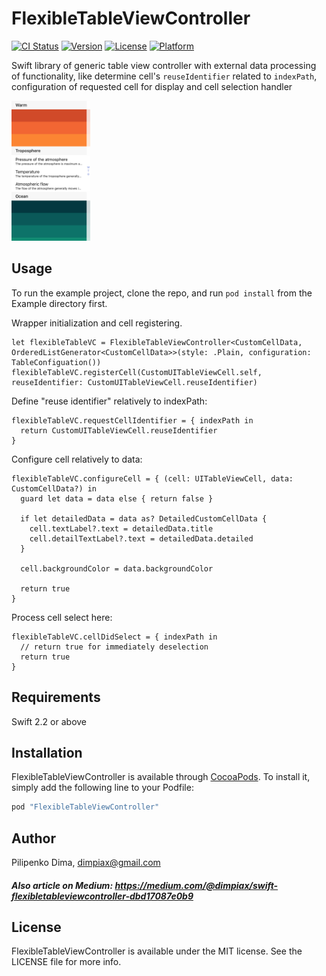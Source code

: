 # FlexibleTableViewController

[![CI Status](http://img.shields.io/travis/dimpiax/FlexibleTableViewController.svg?style=flat)](https://travis-ci.org/dimpiax/FlexibleTableViewController)
[![Version](https://img.shields.io/cocoapods/v/FlexibleTableViewController.svg?style=flat)](http://cocoapods.org/pods/FlexibleTableViewController)
[![License](https://img.shields.io/cocoapods/l/FlexibleTableViewController.svg?style=flat)](http://cocoapods.org/pods/FlexibleTableViewController)
[![Platform](https://img.shields.io/cocoapods/p/FlexibleTableViewController.svg?style=flat)](http://cocoapods.org/pods/FlexibleTableViewController)

Swift library of generic table view controller with external data processing of functionality,
like determine cell's `reuseIdentifier` related to `indexPath`, 
configuration of requested cell for display and cell selection handler
                        
<img src=thumbnail.png width=25% height=25% />

## Usage

To run the example project, clone the repo, and run `pod install` from the Example directory first.

Wrapper initialization and cell registering. 
```
let flexibleTableVC = FlexibleTableViewController<CustomCellData, OrderedListGenerator<CustomCellData>>(style: .Plain, configuration: TableConfiguation())
flexibleTableVC.registerCell(CustomUITableViewCell.self, reuseIdentifier: CustomUITableViewCell.reuseIdentifier)
```

Define "reuse identifier" relatively to indexPath:
```
flexibleTableVC.requestCellIdentifier = { indexPath in
  return CustomUITableViewCell.reuseIdentifier
}
```

Configure cell relatively to data:
```
flexibleTableVC.configureCell = { (cell: UITableViewCell, data: CustomCellData?) in
  guard let data = data else { return false }
  
  if let detailedData = data as? DetailedCustomCellData {
    cell.textLabel?.text = detailedData.title
    cell.detailTextLabel?.text = detailedData.detailed
  }

  cell.backgroundColor = data.backgroundColor
  
  return true
}
```

Process cell select here:
```
flexibleTableVC.cellDidSelect = { indexPath in
  // return true for immediately deselection
  return true
}
```

## Requirements

Swift 2.2 or above

## Installation

FlexibleTableViewController is available through [CocoaPods](http://cocoapods.org). To install
it, simply add the following line to your Podfile:

```ruby
pod "FlexibleTableViewController"
```

## Author

Pilipenko Dima, dimpiax@gmail.com

##### Also article on Medium: https://medium.com/@dimpiax/swift-flexibletableviewcontroller-dbd17087e0b9

## License

FlexibleTableViewController is available under the MIT license. See the LICENSE file for more info.
